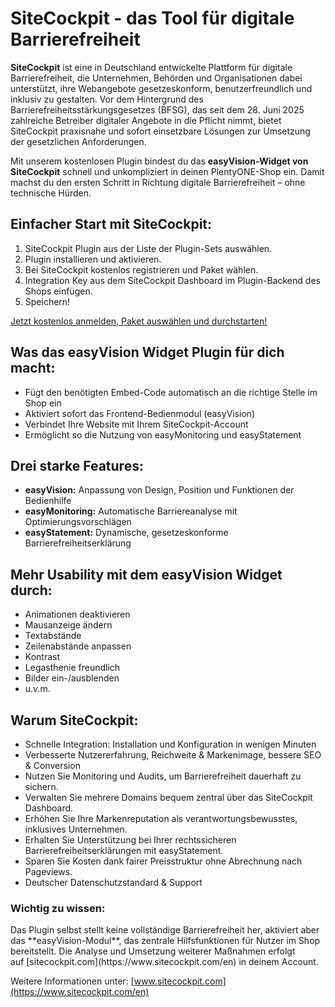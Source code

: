# SiteCockpit - das Tool für digitale Barrierefreiheit

**SiteCockpit** ist eine in Deutschland entwickelte Plattform für digitale Barrierefreiheit, die Unternehmen, Behörden und Organisationen dabei unterstützt, ihre Webangebote gesetzeskonform, benutzerfreundlich und inklusiv zu gestalten. Vor dem Hintergrund des Barrierefreiheitsstärkungsgesetzes (BFSG), das seit dem 28. Juni 2025 zahlreiche Betreiber digitaler Angebote in die Pflicht nimmt, bietet SiteCockpit praxisnahe und sofort einsetzbare Lösungen zur Umsetzung der gesetzlichen Anforderungen.

Mit unserem kostenlosen Plugin bindest du das **easyVision-Widget von SiteCockpit** schnell und unkompliziert in deinen PlentyONE-Shop ein. Damit machst du den ersten Schritt in Richtung digitale Barrierefreiheit – ohne technische Hürden.

## Einfacher Start mit SiteCockpit:
1. SiteCockpit Plugin aus der Liste der Plugin-Sets auswählen.
2. Plugin installieren und aktivieren.
3. Bei SiteCockpit kostenlos registrieren und Paket wählen.
4. Integration Key aus dem SiteCockpit Dashboard im Plugin-Backend des Shops einfügen. 
5. Speichern!

[Jetzt kostenlos anmelden, Paket auswählen und durchstarten!](https://www.sitecockpit.com/de/preise?code=yZbHBoe1H4jA6uNH)

## Was das easyVision Widget Plugin für dich macht:
- Fügt den benötigten Embed-Code automatisch an die richtige Stelle im Shop ein
- Aktiviert sofort das Frontend-Bedienmodul (easyVision)
- Verbindet Ihre Website mit Ihrem SiteCockpit-Account
- Ermöglicht so die Nutzung von easyMonitoring und easyStatement

## Drei starke Features:
- **easyVision:** Anpassung von Design, Position und Funktionen der Bedienhilfe
- **easyMonitoring:** Automatische Barriereanalyse mit Optimierungsvorschlägen
- **easyStatement:** Dynamische, gesetzeskonforme Barrierefreiheitserklärung

## Mehr Usability mit dem easyVision Widget durch:
- Animationen deaktivieren
- Mausanzeige ändern
- Textabstände
- Zeilenabstände anpassen
- Kontrast
- Legasthenie freundlich
- Bilder ein-/ausblenden
- u.v.m.

## Warum SiteCockpit:
- Schnelle Integration: Installation und Konfiguration in wenigen Minuten
- Verbesserte Nutzererfahrung, Reichweite & Markenimage, bessere SEO & Conversion
- Nutzen Sie Monitoring und Audits, um Barrierefreiheit dauerhaft zu sichern.
- Verwalten Sie mehrere Domains bequem zentral über das SiteCockpit Dashboard.
- Erhöhen Sie Ihre Markenreputation als verantwortungsbewusstes, inklusives Unternehmen.
- Erhalten Sie Unterstützung bei Ihrer rechtssicheren Barrierefreiheitserklärungen mit easyStatement.
- Sparen Sie Kosten dank fairer Preisstruktur ohne Abrechnung nach Pageviews.
- Deutscher Datenschutzstandard & Support


### Wichtig zu wissen:

<div class="alert alert-warning" role="alert">
Das Plugin selbst stellt keine vollständige Barrierefreiheit her, aktiviert aber das **easyVision-Modul**, das zentrale Hilfsfunktionen für Nutzer im Shop bereitstellt. Die Analyse und Umsetzung weiterer Maßnahmen erfolgt auf [sitecockpit.com](https://www.sitecockpit.com/en) in deinem Account.
</div>


Weitere Informationen unter: [www.sitecockpit.com](https://www.sitecockpit.com/en)
